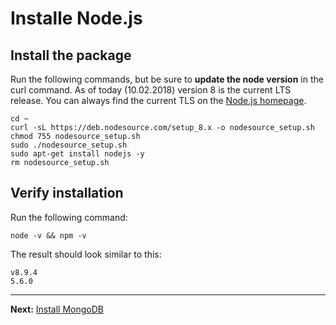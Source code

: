 # Installe Node.js

## Install the package

Run the following commands, but be sure to __update the node version__ in the curl command. As of today (10.02.2018) version 8 is the current LTS release. You can always find the current TLS on the [Node.js homepage](https://nodejs.org/en/).

```
cd ~
curl -sL https://deb.nodesource.com/setup_8.x -o nodesource_setup.sh
chmod 755 nodesource_setup.sh
sudo ./nodesource_setup.sh
sudo apt-get install nodejs -y
rm nodesource_setup.sh
```

## Verify installation

Run the following command:  
```
node -v && npm -v
```

The result should look similar to this:  
```
v8.9.4
5.6.0
```


---
__Next:__ [Install MongoDB](./install-mongodb.md)
